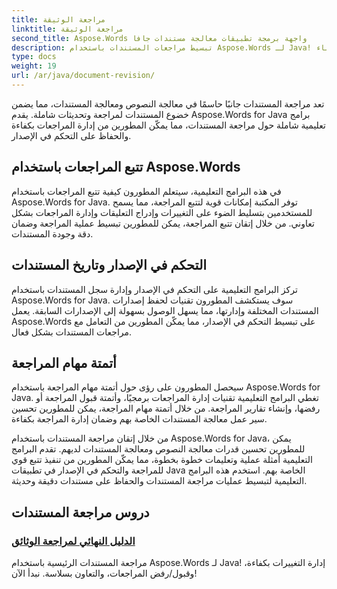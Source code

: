 ```yaml
---
title: مراجعة الوثيقة
linktitle: مراجعة الوثيقة
second_title: Aspose.Words واجهة برمجة تطبيقات معالجة مستندات جافا
description: تبسيط مراجعات المستندات باستخدام Aspose.Words لـ Java! تتبع التغييرات وإدارة التحكم في الإصدار وأتمتة مهام المراجعة دون عناء.
type: docs
weight: 19
url: /ar/java/document-revision/
---
```


تعد مراجعة المستندات جانبًا حاسمًا في معالجة النصوص ومعالجة المستندات، مما يضمن خضوع المستندات لمراجعة وتحديثات شاملة. يقدم Aspose.Words for Java برامج تعليمية شاملة حول مراجعة المستندات، مما يمكّن المطورين من إدارة المراجعات بكفاءة والحفاظ على التحكم في الإصدار.

## تتبع المراجعات باستخدام Aspose.Words

في هذه البرامج التعليمية، سيتعلم المطورون كيفية تتبع المراجعات باستخدام Aspose.Words for Java. توفر المكتبة إمكانات قوية لتتبع المراجعة، مما يسمح للمستخدمين بتسليط الضوء على التغييرات وإدراج التعليقات وإدارة المراجعات بشكل تعاوني. من خلال إتقان تتبع المراجعة، يمكن للمطورين تبسيط عملية المراجعة وضمان دقة وجودة المستندات.

## التحكم في الإصدار وتاريخ المستندات

تركز البرامج التعليمية على التحكم في الإصدار وإدارة سجل المستندات باستخدام Aspose.Words for Java. سوف يستكشف المطورون تقنيات لحفظ إصدارات المستندات المختلفة وإدارتها، مما يسهل الوصول بسهولة إلى الإصدارات السابقة. يعمل Aspose.Words على تبسيط التحكم في الإصدار، مما يمكّن المطورين من التعامل مع مراجعات المستندات بشكل فعال.

## أتمتة مهام المراجعة

سيحصل المطورون على رؤى حول أتمتة مهام المراجعة باستخدام Aspose.Words for Java. تغطي البرامج التعليمية تقنيات إدارة المراجعات برمجيًا، وأتمتة قبول المراجعة أو رفضها، وإنشاء تقارير المراجعة. من خلال أتمتة مهام المراجعة، يمكن للمطورين تحسين سير عمل معالجة المستندات الخاصة بهم وضمان إدارة المراجعة بكفاءة.

من خلال إتقان مراجعة المستندات باستخدام Aspose.Words for Java، يمكن للمطورين تحسين قدرات معالجة النصوص ومعالجة المستندات لديهم. تقدم البرامج التعليمية أمثلة عملية وتعليمات خطوة بخطوة، مما يمكّن المطورين من تنفيذ تتبع قوي للمراجعة والتحكم في الإصدار في تطبيقات Java الخاصة بهم. استخدم هذه البرامج التعليمية لتبسيط عمليات مراجعة المستندات والحفاظ على مستندات دقيقة وحديثة.

## دروس مراجعة المستندات
### [الدليل النهائي لمراجعة الوثائق](./guide-document-revision/)
مراجعة المستندات الرئيسية باستخدام Aspose.Words لـ Java! إدارة التغييرات بكفاءة، وقبول/رفض المراجعات، والتعاون بسلاسة. نبدأ الآن!